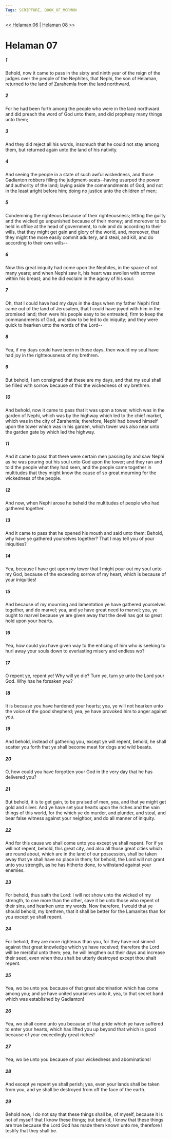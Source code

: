 ```yaml
---
Tags: SCRIPTURE, BOOK_OF_MORMON
---
```


[<< Helaman 06](BOOK_OF_MORMON/10_Helaman/Helaman_06.md) | [Helaman 08 >>](BOOK_OF_MORMON/10_Helaman/Helaman_08.md)

# Helaman 07

##### 1
 Behold, now it came to pass in the sixty and ninth year of the reign of the judges over the people of the Nephites, that Nephi, the son of Helaman, returned to the land of Zarahemla from the land northward.
##### 2
 For he had been forth among the people who were in the land northward and did preach the word of God unto them, and did prophesy many things unto them;
##### 3
 And they did reject all his words, insomuch that he could not stay among them, but returned again unto the land of his nativity.
##### 4
 And seeing the people in a state of such awful wickedness, and those Gadianton robbers filling the judgment-seats--having usurped the power and authority of the land; laying aside the commandments of God, and not in the least aright before him; doing no justice unto the children of men;
##### 5
 Condemning the righteous because of their righteousness; letting the guilty and the wicked go unpunished because of their money; and moreover to be held in office at the head of government, to rule and do according to their wills, that they might get gain and glory of the world, and, moreover, that they might the more easily commit adultery, and steal, and kill, and do according to their own wills--
##### 6
 Now this great iniquity had come upon the Nephites, in the space of not many years; and when Nephi saw it, his heart was swollen with sorrow within his breast; and he did exclaim in the agony of his soul:
##### 7
 Oh, that I could have had my days in the days when my father Nephi first came out of the land of Jerusalem, that I could have joyed with him in the promised land; then were his people easy to be entreated, firm to keep the commandments of God, and slow to be led to do iniquity; and they were quick to hearken unto the words of the Lord--
##### 8
 Yea, if my days could have been in those days, then would my soul have had joy in the righteousness of my brethren.
##### 9
 But behold, I am consigned that these are my days, and that my soul shall be filled with sorrow because of this the wickedness of my brethren.
##### 10
 And behold, now it came to pass that it was upon a tower, which was in the garden of Nephi, which was by the highway which led to the chief market, which was in the city of Zarahemla; therefore, Nephi had bowed himself upon the tower which was in his garden, which tower was also near unto the garden gate by which led the highway.
##### 11
 And it came to pass that there were certain men passing by and saw Nephi as he was pouring out his soul unto God upon the tower; and they ran and told the people what they had seen, and the people came together in multitudes that they might know the cause of so great mourning for the wickedness of the people.
##### 12
 And now, when Nephi arose he beheld the multitudes of people who had gathered together.
##### 13
 And it came to pass that he opened his mouth and said unto them: Behold, why have ye gathered yourselves together? That I may tell you of your iniquities?
##### 14
 Yea, because I have got upon my tower that I might pour out my soul unto my God, because of the exceeding sorrow of my heart, which is because of your iniquities!
##### 15
 And because of my mourning and lamentation ye have gathered yourselves together, and do marvel; yea, and ye have great need to marvel; yea, ye ought to marvel because ye are given away that the devil has got so great hold upon your hearts.
##### 16
 Yea, how could you have given way to the enticing of him who is seeking to hurl away your souls down to everlasting misery and endless wo?
##### 17
 O repent ye, repent ye! Why will ye die? Turn ye, turn ye unto the Lord your God. Why has he forsaken you?
##### 18
 It is because you have hardened your hearts; yea, ye will not hearken unto the voice of the good shepherd; yea, ye have provoked him to anger against you.
##### 19
 And behold, instead of gathering you, except ye will repent, behold, he shall scatter you forth that ye shall become meat for dogs and wild beasts.
##### 20
 O, how could you have forgotten your God in the very day that he has delivered you?
##### 21
 But behold, it is to get gain, to be praised of men, yea, and that ye might get gold and silver. And ye have set your hearts upon the riches and the vain things of this world, for the which ye do murder, and plunder, and steal, and bear false witness against your neighbor, and do all manner of iniquity.
##### 22
 And for this cause wo shall come unto you except ye shall repent. For if ye will not repent, behold, this great city, and also all those great cities which are round about, which are in the land of our possession, shall be taken away that ye shall have no place in them; for behold, the Lord will not grant unto you strength, as he has hitherto done, to withstand against your enemies.
##### 23
 For behold, thus saith the Lord: I will not show unto the wicked of my strength, to one more than the other, save it be unto those who repent of their sins, and hearken unto my words. Now therefore, I would that ye should behold, my brethren, that it shall be better for the Lamanites than for you except ye shall repent.
##### 24
 For behold, they are more righteous than you, for they have not sinned against that great knowledge which ye have received; therefore the Lord will be merciful unto them; yea, he will lengthen out their days and increase their seed, even when thou shalt be utterly destroyed except thou shalt repent.
##### 25
 Yea, wo be unto you because of that great abomination which has come among you; and ye have united yourselves unto it, yea, to that secret band which was established by Gadianton!
##### 26
 Yea, wo shall come unto you because of that pride which ye have suffered to enter your hearts, which has lifted you up beyond that which is good because of your exceedingly great riches!
##### 27
 Yea, wo be unto you because of your wickedness and abominations!
##### 28
 And except ye repent ye shall perish; yea, even your lands shall be taken from you, and ye shall be destroyed from off the face of the earth.
##### 29
 Behold now, I do not say that these things shall be, of myself, because it is not of myself that I know these things; but behold, I know that these things are true because the Lord God has made them known unto me, therefore I testify that they shall be.
